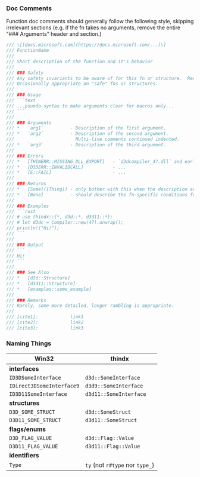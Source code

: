 ### Doc Comments

Function doc comments should generally follow the following style, skipping irrelevant sections
(e.g. if the fn takes no arguments, remove the entire "### Arguments" header and section.)

```rust
/// \[[docs.microsoft.com](https://docs.microsoft.com/...)\]
/// FunctionName
///
/// Short description of the function and it's behavior
///
/// ### Safety
/// Any safety invariants to be aware of for this fn or structure.  Required on all unsafe fns.
/// Occasionally appropriate on "safe" fns or structures.
///
/// ### Usage
/// ```text
/// ...psuedo-syntax to make arguments clear for macros only...
/// ```
///
/// ### Arguments
/// *   `arg1`          - Description of the first argument.
/// *   `arg2`          - Description of the second argument.
///                       Multi-line comments continued indented.
/// *   `arg3`          - Description of the third argument.
///
/// ### Errors
/// *   [THINERR::MISSING_DLL_EXPORT]   - `d3dcompiler_4?.dll` and earlier
/// *   [D3DERR::INVALIDCALL]           - ...
/// *   [E::FAIL]                       - ...
///
/// ### Returns
/// *   [Some]([Thing]) - only bother with this when the description and/or type alone isn't informative enough
/// *   [None]          - should describe the fn-specific conditions for the variations
///
/// ### Examples
/// ```rust
/// # use thindx::{*, d3d::*, d3d11::*};
/// # let d3dc = Compiler::new(47).unwrap();
/// println!("Hi!");
/// ```
///
/// ### Output
/// ```
/// Hi!
/// ```
///
/// ### See Also
/// *   [d3d::Structure]
/// *   [d3d11::Structure]
/// *   [examples::some_example]
///
/// ### Remarks
/// Rarely, some more detailed, longer rambling is appropriate.
///
/// [cite1]:            link1
/// [cite2]:            link2
/// [cite3]:            link3
```

### Naming Things

| Win32                     | thindx                    |
| ------------------------- | ------------------------- |
| **interfaces**            |
| `ID3DSomeInterface`       | `d3d::SomeInterface`
| `IDirect3DSomeInterface9` | `d3d9::SomeInterface`
| `ID3D11SomeInterface`     | `d3d11::SomeInterface`
| **structures**            |
| `D3D_SOME_STRUCT`         | `d3d::SomeStruct`
| `D3D11_SOME_STRUCT`       | `d3d11::SomeStruct`
| **flags/enums**           |
| `D3D_FLAG_VALUE`          | `d3d::Flag::Value`
| `D3D11_FLAG_VALUE`        | `d3d11::Flag::Value`
| **identifiers**           |
| `Type`                    | `ty` (not `r#type` nor `type_`)
